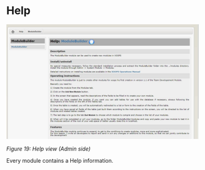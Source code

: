 # Help

![](../.gitbook/assets/2help.jpg)

_Figure 19: Help view \(Admin side\)_

Every module contains a Help information.
